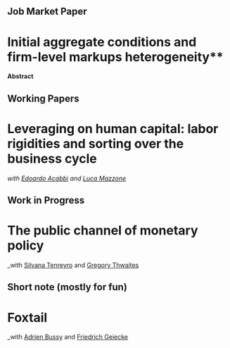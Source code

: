 ## Job Market Paper 
# Initial aggregate conditions and firm-level markups heterogeneity**
**Abstract**

## Working Papers 
# Leveraging on human capital: labor rigidities and sorting over the business cycle
_with [Edoardo Acabbi](https://scholar.harvard.edu/eacabbi/home) and [Luca Mazzone](https://sites.google.com/view/lucamazzone/home)_

## Work in Progress 
# The public channel of monetary policy 
_with [Silvana Tenreyro](http://personal.lse.ac.uk/tenreyro/) and [Gregory Thwaites](https://www.gregorythwaites.com/)

## Short note (mostly for fun)
# Foxtail
_with [Adrien Bussy](https://sites.google.com/view/abussy/home) and [Friedrich Geiecke](https://sites.google.com/view/friedrichgeiecke/research)

